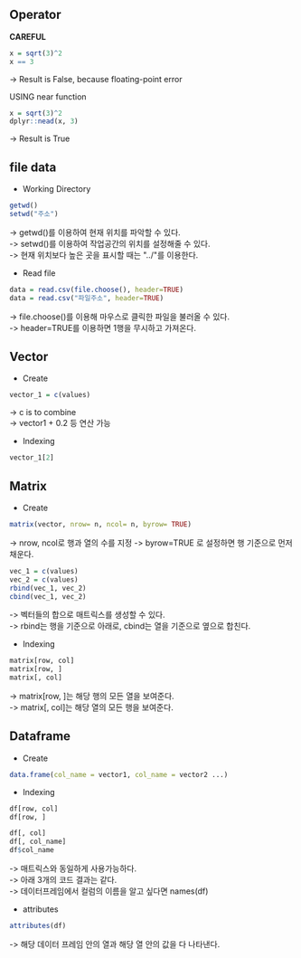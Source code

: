 ## Operator

**CAREFUL**
```R
x = sqrt(3)^2
x == 3
```
-> Result is False, because floating-point error  
  
USING near function
```R
x = sqrt(3)^2
dplyr::nead(x, 3)
```
-> Result is True

</n>
</n>

## file data

- Working Directory
```R
getwd()
setwd("주소")
```
-> getwd()를 이용하여 현재 위치를 파악할 수 있다.  
-> setwd()를 이용하여 작업공간의 위치를 설정해줄 수 있다.  
-> 현재 위치보다 높은 곳을 표시할 때는 "../"를 이용한다.  

  
- Read file
```R
data = read.csv(file.choose(), header=TRUE)
data = read.csv("파일주소", header=TRUE)
```
-> file.choose()를 이용해 마우스로 클릭한 파일을 불러올 수 있다.  
-> header=TRUE를 이용하면 1행을 무시하고 가져온다.

## Vector

- Create
```R
vector_1 = c(values)
```
-> c is to combine  
-> vector1 + 0.2 등 연산 가능

</n>

- Indexing
```R
vector_1[2]
```

## Matrix

- Create
```R
matrix(vector, nrow= n, ncol= n, byrow= TRUE)
```
-> nrow, ncol로 행과 열의 수를 지정
-> byrow=TRUE 로 설정하면 행 기준으로 먼저 채운다.  

```R
vec_1 = c(values)
vec_2 = c(values)
rbind(vec_1, vec_2)
cbind(vec_1, vec_2)
```
-> 벡터들의 합으로 매트릭스를 생성할 수 있다.  
-> rbind는 행을 기준으로 아래로, cbind는 열을 기준으로 옆으로 합친다.  

</n>

- Indexing
```R
matrix[row, col]
matrix[row, ]
matrix[, col]
```
-> matrix[row, ]는 해당 행의 모든 열을 보여준다.  
-> matrix[, col]는 해당 열의 모든 행을 보여준다.

</n>

## Dataframe
- Create
```R
data.frame(col_name = vector1, col_name = vector2 ...)
```

<n/>

- Indexing
```R
df[row, col]
df[row, ]

df[, col]
df[, col_name]
df$col_name
```
-> 매트릭스와 동일하게 사용가능하다.  
-> 아래 3개의 코드 결과는 같다.  
-> 데이터프레임에서 컬럼의 이름을 알고 싶다면 names(df)  

- attributes
```R
attributes(df)
```
-> 해당 데이터 프레임 안의 열과 해당 열 안의 값을 다 나타낸다.
